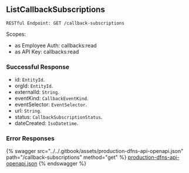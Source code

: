 
## ListCallbackSubscriptions
`RESTful Endpoint: GET /callback-subscriptions`

Scopes:
 * as Employee Auth: callbacks:read
 * as API Key: callbacks:read




### Successful Response
* id: `EntityId`. 
* orgId: `EntityId`. 
* externalId: `String`. 
* eventKind: `CallbackEventKind`. 
* eventSelector: `EventSelector`. 
* url: `String`. 
* status: `CallbackSubscriptionStatus`. 
* dateCreated: `IsoDatetime`. 

### Error Responses


{% swagger src="../../.gitbook/assets/production-dfns-api-openapi.json" path="/callback-subscriptions" method="get" %}
[production-dfns-api-openapi.json](../../.gitbook/assets/production-dfns-api-openapi.json)
{% endswagger %}
